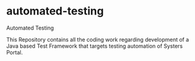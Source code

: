 automated-testing
=================

Automated Testing

This Repository contains all the coding work regarding development of a Java based Test Framework that targets testing automation of Systers Portal.
